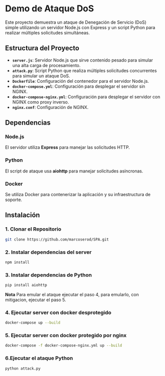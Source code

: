 # Demo de Ataque DoS

Este proyecto demuestra un ataque de Denegación de Servicio (DoS) simple utilizando un servidor Node.js con Express y un script Python para realizar múltiples solicitudes simultáneas.

## Estructura del Proyecto

- **`server.js`**: Servidor Node.js que sirve contenido pesado para simular una alta carga de procesamiento.
- **`attack.py`**: Script Python que realiza múltiples solicitudes concurrentes para simular un ataque DoS.
- **`Dockerfile`**: Configuración del contenedor para el servidor Node.js.
- **`docker-compose.yml`**: Configuración para desplegar el servidor sin NGINX.
- **`docker-compose-nginx.yml`**: Configuración para desplegar el servidor con NGINX como proxy inverso.
- **`nginx.conf`**: Configuración de NGINX.

## Dependencias

### Node.js
El servidor utiliza **Express** para manejar las solicitudes HTTP.

### Python
El script de ataque usa **aiohttp** para manejar solicitudes asíncronas.

### Docker
Se utiliza Docker para contenerizar la aplicación y su infraestructura de soporte.

## Instalación

### 1. Clonar el Repositorio
```bash
git clone https://github.com/marcoserod/SPA.git
```
### 2. Instalar dependencias del server
```bash
npm install
```
### 3. Instalar dependencias de Python
```bash
pip install aiohttp
```

**Nota** Para emular el ataque ejecutar el paso 4, para emularlo, con mitigacion, ejecutar el paso 5.

### 4. Ejecutar server con docker desprotegido
```bash
docker-compose up --build
```

### 5. Ejecutar server con docker protegido por nginx
```bash
docker-compose -f docker-compose-nginx.yml up --build
```

### 6.Ejecutar el ataque Python 
```bash
python attack.py
```





